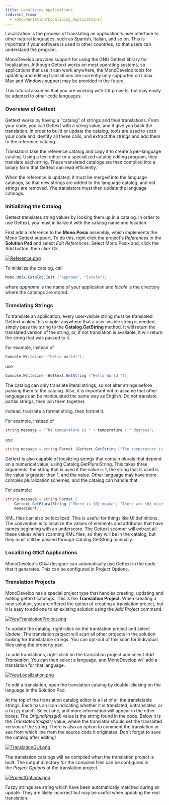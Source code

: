 ```yaml
---
title: Localizing Applications
redirect_from:
  - /Documentation/Localizing_Applications/
---
```


Localization is the process of translating an application's user interface to other natural languages, such as Spanish, Italian, and so on. This is important if your software is used in other countries, so that users can understand the program.

MonoDevelop provides support for using the GNU Gettext library for localization. Although Gettext works on most operating systems, so applications that use it can work anywhere, the MonoDevelop tools for updating and editing translations are currently only supported on Linux. Mac and Windows support may be provided in the future.

This tutorial assumes that you are working with C# projects, but may easily be adapted to other code languages.

### Overview of Gettext

Gettext works by having a "catalog" of strings and their translations. From your code, you call Gettext with a string value, and it give you back the translation. In order to build or update the catalog, tools are used to scan your code and identify all these calls, and extract the strings and add them to the reference catalog.

Translators take the reference catalog and copy it to create a per-language catalog. Using a text editor or a specialized catalog editing program, they translate each string. These translated catalogs are then compiled into a binary form that Gettext can read efficiently.

When the reference is updated, it must be merged into the language catalogs, so that new strings are added to the language catalog, and old strings are removed. Yhe translators must then update the language catalogs.

### Initializing the Catalog

Gettext translates string values by looking them up in a catalog. In order to use Gettext, you must initialize it with the catalog name and location.

First add a reference to the **Mono.Posix** assembly, which implements the Mono Gettext support. To do this, right click the project's *References* in the **Solution Pad** and select *Edit References*. Select Mono.Posix and, click the Add button, then click Ok.

[![Reference.png](/images/297-Reference.png)](/images/297-Reference.png) 

To initialize the catalog, call

``` csharp
Mono.Unix.Catalog.Init ("appname", "locale");
```

where *appname* is the name of your application and *locale* is the directory where the catalogs are stored.

### Translating Strings

To translate an application, every user-visible string must be translated. Gettext makes this simple: anywhere that a user-visible string is needed, simply pass the string to the **Catalog.GetString** method. It will return the translated version of the string, or, if not translation is available, it will return the string that was passed to it.

For example, instead of 

``` csharp
Console.WriteLine ("Hello World!");
```

use

``` csharp
Console.WriteLine (Gettext.GetString ("Hello World!"));
```

The catalog can only translate literal strings, so not alter strings before passing them to the catalog. Also, it is important not to assume that other languages can be manipulated the same way as English. Do not translate partial strings, then join them together.

Instead, translate a format string, then format it.

For example, instead of 

``` csharp
string message = "The temperature is " + temperature + " degrees";
```

use

``` csharp
string message = string.Format (Gettext.GetString ("The temperature is {0} degrees"), temperature);
```

Gettext is also capable of localizing strings that contain plurals that depend on a numerical value, using Catalog.GetPluralString. This takes three arguments: the string that is used if the value is 1, the string that is used is the value is greater than 1, and the value. Other language may have more complex pluralization schemes, and the catalog can handle that.

For example:

``` csharp
string message = string.Format (
    Gettext.GetPluralString ("There is {0} mouse", "There are {0} mice", mouseCount),
    mouseCount);
```

XML files can also be localized. This is useful for things like UI definitions. The convention is to localize the values of elements and attributes that have names beginning with an underscore. The Gettext scanner will extract all these values when scanning XML files, so they will be in the catalog, but they must still be passed through Catalog.GetString manually.

### Localizing Gtk# Applications

MonoDevelop's Gtk# designer can automatically use Gettext in the code that it generates. This can be configured in Project Options.

### Translation Projects

MonoDevelop has a special project type that handles creating, updating and editing gettext catalogs. This is the **Translation Project**. When creating a new solution, you are offered the option of creating a translation project, but it is easy to add one to an existing solution using the *Add Project* command.

[![NewTranslationProject.png](/images/296-NewTranslationProject.png)](/images/296-NewTranslationProject.png) 

To update the catalog, right-click on the translation project and select *Update.* The translation project will scan all other projects in the solution looking for translatable strings. You can opt-out of this scan for individual files using the property pad.

To add translations, right-click on the translation project and select *Add Translation.* You can then select a language, and MonoDevelop will add a translation for that language.

[![NewLocalization.png](/images/294-NewLocalization.png)](/images/294-NewLocalization.png) 

To edit a translation, open the translation catalog by double-clicking on the language in the Solution Pad.

At the top of the translation catalog editor is a list of all the translatable strings. Each has an icon indicating whether it is translated, untranslated, or a fuzzy match. Select one, and more information will appear in the other boxes. The *Original(msgid)* value is the string found in the code. Below it is the *Translated(msgstr)* value, where the translator should set the translated version of the string. There is also an option to comment the translation or see from which line from the source code it originates. Don't forget to save the catalog after editing!

[![TranslationGUI.png](/images/298-TranslationGUI.png)](/images/298-TranslationGUI.png) 

The translation catalogs will be compiled when the translation project is built. The output directory for the compiled files can be configured in the *Project Options* of the translation project.

[![ProjectOptions.png](/images/299-ProjectOptions.png)](/images/299-ProjectOptions.png) 

Fuzzy strings are string which have been automatically matched during an update. They are likely incorrect but may be useful when updating the real translation.
